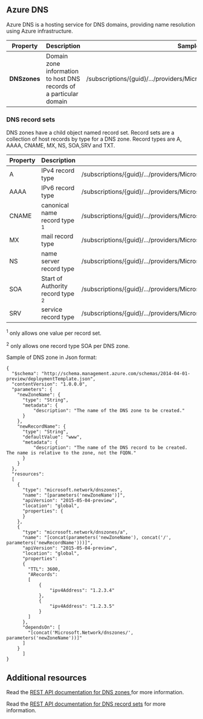 ## Azure DNS
Azure DNS is a hosting service for DNS domains, providing name resolution using Azure infrastructure.

| Property | Description | Sample Value |
| --- | --- | --- |
| **DNSzones** |Domain zone information to host DNS records of a particular domain |/subscriptions/{guid}/.../providers/Microsoft.Network/dnszones/contoso.com" |

### DNS record sets
DNS zones have a child object named record set. Record sets are a collection of host records by type for a DNS zone. Record types are A, AAAA, CNAME, MX, NS, SOA,SRV and TXT.

| Property | Description | Sample value |
| --- | --- | --- |
| A |IPv4 record type |/subscriptions/{guid}/.../providers/Microsoft.Network/dnszones/contoso.com/A/www |
| AAAA |IPv6 record type |/subscriptions/{guid}/.../providers/Microsoft.Network/dnszones/contoso.com/AAAA/hostrecord |
| CNAME |canonical name record type <sup>1</sup> |/subscriptions/{guid}/.../providers/Microsoft.Network/dnszones/contoso.com/CNAME/www |
| MX |mail record type |/subscriptions/{guid}/.../providers/Microsoft.Network/dnszones/contoso.com/MX/mail |
| NS |name server record type |/subscriptions/{guid}/.../providers/Microsoft.Network/dnszones/contoso.com/NS/ |
| SOA |Start of Authority record type <sup>2</sup> |/subscriptions/{guid}/.../providers/Microsoft.Network/dnszones/contoso.com/SOA |
| SRV |service record type |/subscriptions/{guid}/.../providers/Microsoft.Network/dnszones/contoso.com/SRV |

<sup>1</sup> only allows one value per record set.

<sup>2</sup> only allows one record type SOA per DNS zone. 

Sample of DNS zone in Json format:

    {
      "$schema": "http://schema.management.azure.com/schemas/2014-04-01-preview/deploymentTemplate.json",
      "contentVersion": "1.0.0.0",
      "parameters": {
        "newZoneName": {
          "type": "String",
          "metadata": {
              "description": "The name of the DNS zone to be created."
          }
        },
        "newRecordName": {
          "type": "String",
          "defaultValue": "www",
          "metadata": {
              "description": "The name of the DNS record to be created.  The name is relative to the zone, not the FQDN."
          }
        }
      },
      "resources": 
      [
        {
          "type": "microsoft.network/dnszones",
          "name": "[parameters('newZoneName')]",
          "apiVersion": "2015-05-04-preview",
          "location": "global",
          "properties": {
          }
        },
        {
          "type": "microsoft.network/dnszones/a",
          "name": "[concat(parameters('newZoneName'), concat('/', parameters('newRecordName')))]",
          "apiVersion": "2015-05-04-preview",
          "location": "global",
          "properties": 
          {
            "TTL": 3600,
            "ARecords": 
            [
                {
                    "ipv4Address": "1.2.3.4"
                },
                {
                    "ipv4Address": "1.2.3.5"
                }
            ]
          },
          "dependsOn": [
            "[concat('Microsoft.Network/dnszones/', parameters('newZoneName'))]"
          ]
        }
          ]
    }

## Additional resources
Read the [REST API documentation for DNS zones ](https://msdn.microsoft.com/zh-cn/library/azure/mt130626.aspx) for more information.

Read the [REST API documentation for DNS record sets](https://msdn.microsoft.com/zh-cn/library/azure/mt130627.aspx) for more information.